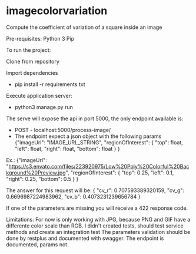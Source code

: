 # imagecolorvariation
Compute the coefficient of variation of a square inside an image

Pre-requisites:
Python 3
Pip

To run the project: 

Clone from repository

Import dependencies 
  - pip install -r requirements.txt

Execute application server:
  - python3 manage.py run

The serve will expose the api in port 5000, the only endpoint available is:
  - POST - localhost:5000/process-image/
  - The endpoint expect a json object with the following params
  {"imageUrl": "IMAGE_URL_STRING",
    "regionOfInterest": {
      "top": float,
      "left": float,
      "right": float,
      "bottom": float
    }
  }

  Ex.: 
  {"imageUrl": "https://s3.envato.com/files/223920975/Low%20Poly%20Colorful%20Background%20Preview.jpg",
    "regionOfInterest": {
    "top": 0.25,
    "left": 0.1,
    "right": 0.25,
    "bottom": 0.5
    }
  }

  The answer for this request will be:
  {
    "cv_r": 0.707593389320159,
    "cv_g": 0.6696987224983962,
    "cv_b": 0.4073231239656784
  }

  If one of the parameters are missing you will receive a 422 response code.

Limitations:
For now is only working with JPG, because PNG and GIF have a differente color scale than RGB.
I didn't created tests, should test service methods and create an integration test
The parameters validation should be done by restplus and documented with swagger. The endpoint is documented, params not.